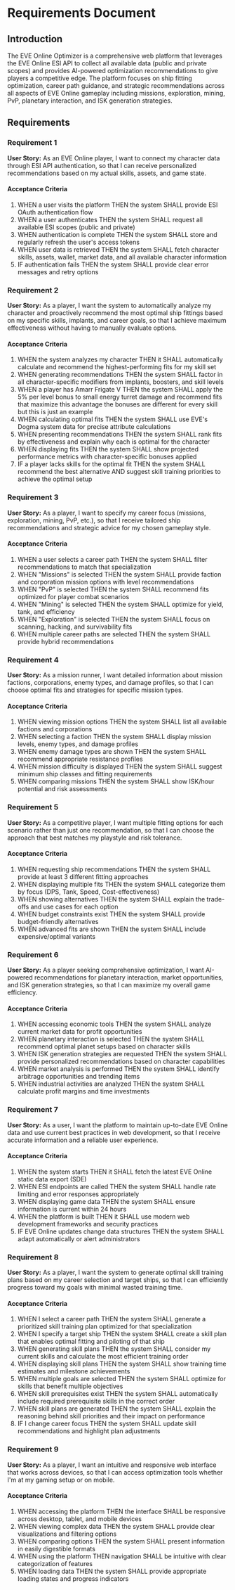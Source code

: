 # Requirements Document

## Introduction

The EVE Online Optimizer is a comprehensive web platform that leverages the EVE Online ESI API to collect all available data (public and private scopes) and provides AI-powered optimization recommendations to give players a competitive edge. The platform focuses on ship fitting optimization, career path guidance, and strategic recommendations across all aspects of EVE Online gameplay including missions, exploration, mining, PvP, planetary interaction, and ISK generation strategies.

## Requirements

### Requirement 1

**User Story:** As an EVE Online player, I want to connect my character data through ESI API authentication, so that I can receive personalized recommendations based on my actual skills, assets, and game state.

#### Acceptance Criteria

1. WHEN a user visits the platform THEN the system SHALL provide ESI OAuth authentication flow
2. WHEN a user authenticates THEN the system SHALL request all available ESI scopes (public and private)
3. WHEN authentication is complete THEN the system SHALL store and regularly refresh the user's access tokens
4. WHEN user data is retrieved THEN the system SHALL fetch character skills, assets, wallet, market data, and all available character information
5. IF authentication fails THEN the system SHALL provide clear error messages and retry options

### Requirement 2

**User Story:** As a player, I want the system to automatically analyze my character and proactively recommend the most optimal ship fittings based on my specific skills, implants, and career goals, so that I achieve maximum effectiveness without having to manually evaluate options.

#### Acceptance Criteria

1. WHEN the system analyzes my character THEN it SHALL automatically calculate and recommend the highest-performing fits for my skill set
2. WHEN generating recommendations THEN the system SHALL factor in all character-specific modifiers from implants, boosters, and skill levels
3. WHEN a player has Amarr Frigate V THEN the system SHALL apply the 5% per level bonus to small energy turret damage and recommend fits that maximize this advantage the bonuses are different for every skill but this is just an example
4. WHEN calculating optimal fits THEN the system SHALL use EVE's Dogma system data for precise attribute calculations
5. WHEN presenting recommendations THEN the system SHALL rank fits by effectiveness and explain why each is optimal for the character
6. WHEN displaying fits THEN the system SHALL show projected performance metrics with character-specific bonuses applied
7. IF a player lacks skills for the optimal fit THEN the system SHALL recommend the best alternative AND suggest skill training priorities to achieve the optimal setup

### Requirement 3

**User Story:** As a player, I want to specify my career focus (missions, exploration, mining, PvP, etc.), so that I receive tailored ship recommendations and strategic advice for my chosen gameplay style.

#### Acceptance Criteria

1. WHEN a user selects a career path THEN the system SHALL filter recommendations to match that specialization
2. WHEN "Missions" is selected THEN the system SHALL provide faction and corporation mission options with level recommendations
3. WHEN "PvP" is selected THEN the system SHALL recommend fits optimized for player combat scenarios
4. WHEN "Mining" is selected THEN the system SHALL optimize for yield, tank, and efficiency
5. WHEN "Exploration" is selected THEN the system SHALL focus on scanning, hacking, and survivability fits
6. WHEN multiple career paths are selected THEN the system SHALL provide hybrid recommendations

### Requirement 4

**User Story:** As a mission runner, I want detailed information about mission factions, corporations, enemy types, and damage profiles, so that I can choose optimal fits and strategies for specific mission types.

#### Acceptance Criteria

1. WHEN viewing mission options THEN the system SHALL list all available factions and corporations
2. WHEN selecting a faction THEN the system SHALL display mission levels, enemy types, and damage profiles
3. WHEN enemy damage types are shown THEN the system SHALL recommend appropriate resistance profiles
4. WHEN mission difficulty is displayed THEN the system SHALL suggest minimum ship classes and fitting requirements
5. WHEN comparing missions THEN the system SHALL show ISK/hour potential and risk assessments

### Requirement 5

**User Story:** As a competitive player, I want multiple fitting options for each scenario rather than just one recommendation, so that I can choose the approach that best matches my playstyle and risk tolerance.

#### Acceptance Criteria

1. WHEN requesting ship recommendations THEN the system SHALL provide at least 3 different fitting approaches
2. WHEN displaying multiple fits THEN the system SHALL categorize them by focus (DPS, Tank, Speed, Cost-effectiveness)
3. WHEN showing alternatives THEN the system SHALL explain the trade-offs and use cases for each option
4. WHEN budget constraints exist THEN the system SHALL provide budget-friendly alternatives
5. WHEN advanced fits are shown THEN the system SHALL include expensive/optimal variants

### Requirement 6

**User Story:** As a player seeking comprehensive optimization, I want AI-powered recommendations for planetary interaction, market opportunities, and ISK generation strategies, so that I can maximize my overall game efficiency.

#### Acceptance Criteria

1. WHEN accessing economic tools THEN the system SHALL analyze current market data for profit opportunities
2. WHEN planetary interaction is selected THEN the system SHALL recommend optimal planet setups based on character skills
3. WHEN ISK generation strategies are requested THEN the system SHALL provide personalized recommendations based on character capabilities
4. WHEN market analysis is performed THEN the system SHALL identify arbitrage opportunities and trending items
5. WHEN industrial activities are analyzed THEN the system SHALL calculate profit margins and time investments

### Requirement 7

**User Story:** As a user, I want the platform to maintain up-to-date EVE Online data and use current best practices in web development, so that I receive accurate information and a reliable user experience.

#### Acceptance Criteria

1. WHEN the system starts THEN it SHALL fetch the latest EVE Online static data export (SDE)
2. WHEN ESI endpoints are called THEN the system SHALL handle rate limiting and error responses appropriately
3. WHEN displaying game data THEN the system SHALL ensure information is current within 24 hours
4. WHEN the platform is built THEN it SHALL use modern web development frameworks and security practices
5. IF EVE Online updates change data structures THEN the system SHALL adapt automatically or alert administrators

### Requirement 8

**User Story:** As a player, I want the system to generate optimal skill training plans based on my career selection and target ships, so that I can efficiently progress toward my goals with minimal wasted training time.

#### Acceptance Criteria

1. WHEN I select a career path THEN the system SHALL generate a prioritized skill training plan optimized for that specialization
2. WHEN I specify a target ship THEN the system SHALL create a skill plan that enables optimal fitting and piloting of that ship
3. WHEN generating skill plans THEN the system SHALL consider my current skills and calculate the most efficient training order
4. WHEN displaying skill plans THEN the system SHALL show training time estimates and milestone achievements
5. WHEN multiple goals are selected THEN the system SHALL optimize for skills that benefit multiple objectives
6. WHEN skill prerequisites exist THEN the system SHALL automatically include required prerequisite skills in the correct order
7. WHEN skill plans are generated THEN the system SHALL explain the reasoning behind skill priorities and their impact on performance
8. IF I change career focus THEN the system SHALL update skill recommendations and highlight plan adjustments

### Requirement 9

**User Story:** As a player, I want an intuitive and responsive web interface that works across devices, so that I can access optimization tools whether I'm at my gaming setup or on mobile.

#### Acceptance Criteria

1. WHEN accessing the platform THEN the interface SHALL be responsive across desktop, tablet, and mobile devices
2. WHEN viewing complex data THEN the system SHALL provide clear visualizations and filtering options
3. WHEN comparing options THEN the system SHALL present information in easily digestible formats
4. WHEN using the platform THEN navigation SHALL be intuitive with clear categorization of features
5. WHEN loading data THEN the system SHALL provide appropriate loading states and progress indicators